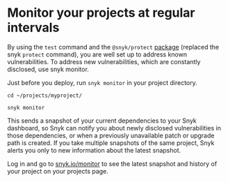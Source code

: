# Monitor your projects at regular intervals

By using the `test` command and the `@snyk/protect` [package](https://github.com/snyk/snyk/tree/master/packages/snyk-protect) (replaced the snyk `protect` command), you are well set up to address known vulnerabilities. To address new vulnerabilities, which are constantly disclosed, use snyk monitor.

Just before you deploy, run `snyk monitor` in your project directory.&#x20;

`cd ~/projects/myproject/`

`snyk monitor`

This sends a snapshot of your current dependencies to your Snyk dashboard, so Snyk can notify you about newly disclosed vulnerabilities in those dependencies, or when a previously unavailable patch or upgrade path is created. If you take multiple snapshots of the same project, Snyk alerts you only to new information about the latest snapshot.

Log in and go to [snyk.io/monitor](https://app.snyk.io/monitor/) to see the latest snapshot and history of your project on your projects page.

